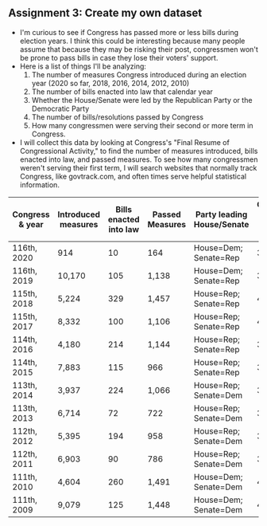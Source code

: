 ## Assignment 3: Create my own dataset
- I'm curious to see if Congress has passed more or less bills during election years. I think this could be interesting because many people assume that because they may be risking their post, congressmen won't be prone to pass bills in case they lose their voters' support. 
- Here is a list of things I'll be analyzing: 
  1. The number of measures Congress introduced during an election year (2020 so far, 2018, 2016, 2014, 2012, 2010)
  2. The number of bills enacted into law that calendar year
  3. Whether the House/Senate were led by the Republican Party or the Democratic Party
  4. The number of bills/resolutions passed by Congress
  5. How many congressmen were serving their second or more term in Congress. 
- I will collect this data by looking at Congress's "Final Resume of Congressional Activity," to find the number of measures introduced, bills enacted into law, and passed measures. To see how many congressmen weren't serving their first term, I will search websites that normally track Congress, like govtrack.com, and often times serve helpful statistical information.

| Congress & year | Introduced measures | Bills enacted into law | Passed Measures | Party leading House/Senate | Congressmen serving a second term or more |
| ----- | ----- | ----- | ------ | --------- | -----------------|
| 116th, 2020 | 914 | 10 | 164 | House=Dem; Senate=Rep | 370 |
| 116th, 2019 | 10,170 | 105 | 1,138 | House=Dem; Senate=Rep | 370
| 115th, 2018 | 5,224 | 329 | 1,457 | House=Rep; Senate=Rep |407 |
| 115th, 2017 | 8,332 | 100 | 1,106 | House=Rep; Senate=Rep | 407
| 114th, 2016 | 4,180 | 214 | 1,144 | House=Rep; Senate=Rep |397 |
| 114th, 2015 | 7,883 | 115 |  966 | House=Rep; Senate=Rep | 397
| 113th, 2014 | 3,937 | 224 | 1,066 | House=Rep; Senate=Dem | 372 |
| 113th, 2013 | 6,714 | 72 |  722 | House=Rep; Senate=Dem | 372
| 112th, 2012 | 5,395 | 194 | 958 | House=Rep; Senate=Dem | 360 |
| 112th, 2011 | 6,903 | 90 | 786 | House=Rep; Senate=Dem | 360 |
| 111th, 2010 | 4,604 | 260 | 1,491 | House=Dem; Senate=Dem | 402 |
| 111th, 2009 | 9,079 | 125 | 1,448 | House=Dem; Senate=Dem | 402 |
